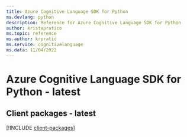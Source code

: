 ```yaml
---
title: Azure Cognitive Language SDK for Python
ms.devlang: python
description: Reference for Azure Cognitive Language SDK for Python
author: kristapratico
ms.topic: reference
ms.author: krpratic
ms.service: cognitivelanguage
ms.data: 11/04/2022
---
```

# Azure Cognitive Language SDK for Python - latest

## Client packages - latest
[!INCLUDE [client-packages](cognitive-language-client-index.md)]